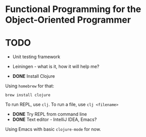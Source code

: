 Functional Programming for the Object-Oriented Programmer
=========

# TODO

* Unit testing framework
* Leiningen - what is it, how it will help me? 

* **DONE** Install Clojure 

Using `homebrew` for that: 

    brew install clojure
    
To run REPL, use `clj`. To run a file, use `clj <filename>`

* **DONE** Try REPL from command line
* **DONE** Text editor - IntelliJ IDEA, Emacs?

Using Emacs with basic `clojure-mode` for now. 

